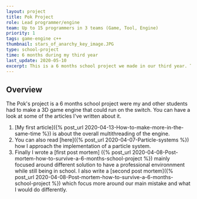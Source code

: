 ```yaml
---
layout: project
title: Pok Project
role: Lead programmer/engine
team: Up to 15 programmers in 3 teams (Game, Tool, Engine)
priority: 1
tags: game-engine c++
thumbnail: stars_of_anarchy_key_image.JPG
type: school-project
time: 6 months during my third year
last_update: 2020-05-10
excerpt: This is a 6 months school project we made in our third year. The objective was to do a game (Stars of Anarchy) running on the Nintendo Switch using a custom game engine (PokEngine). We separated the team in three main groups, Game, Tool and Engine. I was leading the overall team and also more specifically the engine's team. I implemented most of the core feature used in the engine as the graphic engine, physics engine, entity manager, resource manager, and so on.
---
```


## Overview
The Pok's project is a 6 months school project were my and other students had to make a 3D game engine that could run on the switch. You can have a look at some of the articles I've written about it.

1. [My first article]({% post_url 2020-04-13-How-to-make-more-in-the-same-time %}) is about the overall multithreading of the engine. 
2. You can also read [here]({% post_url 2020-04-07-Particle-systems %}) how I approach the implementation of a particle system.
3. Finally I wrote a [first post mortem] ({% post_url 2020-04-08-Post-mortem-how-to-survive-a-6-months-school-project %}) mainly focused around different solution to have a professional environnment while still being in school. I also write a [second post mortem]({% post_url 2020-04-08-Post-mortem-how-to-survive-a-6-months-school-project %}) which focus more around our main mistake and what I would do differently.
